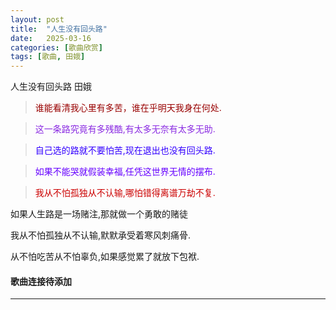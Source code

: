 ```yaml
---
layout: post
title:  "人生没有回头路"
date:   2025-03-16
categories: [歌曲欣赏]
tags: [歌曲, 田娥]  
---
```

人生没有回头路 田娥
>  <font color="#990000"> 谁能看清我心里有多苦，谁在乎明天我身在何处.</font>
 
>  <font color="#8a2be2"> 这一条路究竟有多残酷,有太多无奈有太多无助.</font>

>  <font color="#3300ff"> 自己选的路就不要怕苦,现在退出也没有回头路.</font>

>  <font color="#6600ff"> 如果不能哭就假装幸福,任凭这世界无情的摆布.</font>

>  <font color="#cc0000"> 我从不怕孤独从不认输,哪怕错得离谱万劫不复.</font>

<p class="multi-gradient-text">如果人生路是一场赌注,那就做一个勇敢的赌徒</p>

<p class="rainbow-text">我从不怕孤独从不认输,默默承受着寒风刺痛骨.</p>

<p class="rainbow-text-p">从不怕吃苦从不怕辜负,如果感觉累了就放下包袱.</p>

<h4 class="right">歌曲连接待添加</h4> 

 <hr class="animated-rainbow-hr"> 
